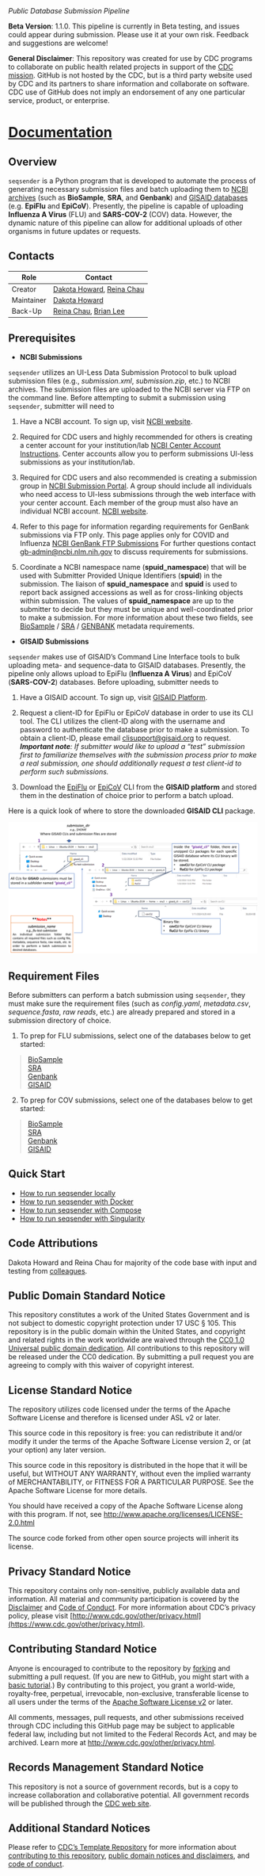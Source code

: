 
<!-- ![build](https://github.com/montilab/cadra/workflows/rcmdcheck/badge.svg) -->

<!-- ![GitHub issues](https://img.shields.io/github/issues/montilab/cadra) -->

<!-- ![GitHub last commit](https://img.shields.io/github/last-commit/montilab/cadra) -->

<p style="font-size: 16px;">

<em>Public Database Submission Pipeline</em>

</p>

**Beta Version**: 1.1.0. This pipeline is currently in Beta testing, and
issues could appear during submission. Please use it at your own risk.
Feedback and suggestions are welcome\!

**General Disclaimer**: This repository was created for use by CDC
programs to collaborate on public health related projects in support of
the [CDC mission](https://www.cdc.gov/about/organization/mission.htm).
GitHub is not hosted by the CDC, but is a third party website used by
CDC and its partners to share information and collaborate on software.
CDC use of GitHub does not imply an endorsement of any one particular
service, product, or enterprise.

# [Documentation](https://cdcgov.github.io/seqsender/index.html)

## Overview

`seqsender` is a Python program that is developed to automate the
process of generating necessary submission files and batch uploading
them to <ins>NCBI archives</ins> (such as **BioSample**, **SRA**, and
**Genbank**) and <ins>GISAID databases</ins> (e.g. **EpiFlu** and
**EpiCoV**). Presently, the pipeline is capable of uploading **Influenza
A Virus** (FLU) and **SARS-COV-2** (COV) data. However, the dynamic
nature of this pipeline can allow for additional uploads of other
organisms in future updates or requests.

## Contacts

| Role       | Contact                                                                                  |
| ---------- | ---------------------------------------------------------------------------------------- |
| Creator    | [Dakota Howard](https://github.com/dthoward96), [Reina Chau](https://github.com/rchau88) |
| Maintainer | [Dakota Howard](https://github.com/dthoward96)                                           |
| Back-Up    | [Reina Chau](https://github.com/rchau88), [Brian Lee](https://github.com/leebrian)       |

## Prerequisites

  - **NCBI Submissions**

`seqsender` utilizes an UI-Less Data Submission Protocol to bulk upload
submission files (e.g., *submission.xml*, *submission.zip*, etc.) to
NCBI archives. The submission files are uploaded to the NCBI server via
FTP on the command line. Before attempting to submit a submission using
`seqsender`, submitter will need to

1.  Have a NCBI account. To sign up, visit [NCBI
    website](https://account.ncbi.nlm.nih.gov/).

2.  Required for CDC users and highly recommended for others is creating
    a center account for your institution/lab [NCBI Center Account
    Instructions](https://submit.ncbi.nlm.nih.gov/sarscov2/sra/#step6).
    Center accounts allow you to perform submissions UI-less submissions
    as your institution/lab.

3.  Required for CDC users and also recommended is creating a submission
    group in [NCBI Submission Portal](https://submit.ncbi.nlm.nih.gov).
    A group should include all individuals who need access to UI-less
    submissions through the web interface with your center account. Each
    member of the group must also have an individual NCBI account. [NCBI
    website](https://account.ncbi.nlm.nih.gov/).

4.  Refer to this page for information regarding requirements for
    GenBank submissions via FTP only. This page applies only for COVID
    and Influenza [NCBI GenBank FTP
    Submissions](https://submit.ncbi.nlm.nih.gov/sarscov2/genbank/#step5)
    For further questions contact
    <a href="mailto:gb-admin@ncbi.nlm.nih.gov">gb-admin@ncbi.nlm.nih.gov</a>
    to discuss requirements for submissions.

5.  Coordinate a NCBI namespace name (**spuid\_namespace**) that will be
    used with Submitter Provided Unique Identifiers (**spuid**) in the
    submission. The liaison of **spuid\_namespace** and **spuid** is
    used to report back assigned accessions as well as for cross-linking
    objects within submission. The values of **spuid\_namespace** are up
    to the submitter to decide but they must be unique and
    well-coordinated prior to make a submission. For more information
    about these two fields, see
    [BioSample](https://cdcgov.github.io/seqsender/articles/biosample_submission.html#metadata)
    /
    [SRA](https://cdcgov.github.io/seqsender/articles/sra_submission.html#metadata)
    /
    [GENBANK](https://cdcgov.github.io/seqsender/articles/genbank_submission.html#metadata)
    metadata requirements.

<!-- end list -->

  - **GISAID Submissions**

`seqsender` makes use of GISAID’s Command Line Interface tools to bulk
uploading meta- and sequence-data to GISAID databases. Presently, the
pipeline only allows upload to EpiFlu (**Influenza A Virus**) and EpiCoV
(**SARS-COV-2**) databases. Before uploading, submitter needs to

1.  Have a GISAID account. To sign up, visit [GISAID
    Platform](https://gisaid.org/).

2.  Request a client-ID for EpiFlu or EpiCoV database in order to use
    its CLI tool. The CLI utilizes the client-ID along with the username
    and password to authenticate the database prior to make a
    submission. To obtain a client-ID, please email
    <a href="mailto:clisupport@gisaid.org" >clisupport@gisaid.org</a> to
    request. ***Important note**: If submitter would like to upload a
    “test” submission first to familiarize themselves with the
    submission process prior to make a real submission, one should
    additionally request a test client-id to perform such submissions.*

3.  Download the
    <a href="https://cdcgov.github.io/seqsender/articles/images/fluCLI_download.png" target="_blank">EpiFlu</a>
    or
    <a href="https://cdcgov.github.io/seqsender/articles/images/covCLI_download.png" target="_blank">EpiCoV</a>
    CLI from the **GISAID platform** and stored them in the destination
    of choice prior to perform a batch upload.

Here is a quick look of where to store the downloaded **GISAID CLI**
package.

![](man/figures/gisaid_cli_dir.png)

## Requirement Files

Before submitters can perform a batch submission using `seqsender`, they
must make sure the requirement files (such as *config.yaml*,
*metadata.csv*, *sequence.fasta*, *raw reads*, etc.) are already
prepared and stored in a submission directory of choice.

1)  To prep for FLU submissions, select one of the databases below to
    get started:

> <a href="https://cdcgov.github.io/seqsender/articles/biosample_submission.html" target="_blank">BioSample</a>
> <br>
> <a href="https://cdcgov.github.io/seqsender/articles/sra_submission.html" target="_blank">SRA</a>
> <br>
> <a href="https://cdcgov.github.io/seqsender/articles/genbank_submission.html" target="_blank">Genbank</a>
> <br>
> <a href="https://cdcgov.github.io/seqsender/articles/gisaid_flu_submission.html" target="_blank">GISAID</a>
> <br>
> <!-- > <a href="https://cdcgov.github.io/seqsender/articles/multiple_databases_flu_submission.html" target="_blank">Multiple databases</a> -->

2)  To prep for COV submissions, select one of the databases below to
    get started:

> <a href="https://cdcgov.github.io/seqsender/articles/biosample_submission.html" target="_blank">BioSample</a>
> <br>
> <a href="https://cdcgov.github.io/seqsender/articles/sra_submission.html" target="_blank">SRA</a>
> <br>
> <a href="https://cdcgov.github.io/seqsender/articles/genbank_submission.html" target="_blank">Genbank</a>
> <br>
> <a href="https://cdcgov.github.io/seqsender/articles/gisaid_cov_submission.html" target="_blank">GISAID</a>
> <br>
> <!-- > <a href="https://cdcgov.github.io/seqsender/articles/multiple_databases_cov_submission.html" target="_blank">Multiple databases</a> -->

## Quick Start

  - [How to run seqsender
    locally](https://cdcgov.github.io/seqsender/articles/local_installation.html)
  - [How to run seqsender with
    Docker](https://cdcgov.github.io/seqsender/articles/docker_installation.html)
  - [How to run seqsender with
    Compose](https://cdcgov.github.io/seqsender/articles/compose_installation.html)
  - [How to run seqsender with
    Singularity](https://cdcgov.github.io/seqsender/articles/singularity_installation.html)

## Code Attributions

Dakota Howard and Reina Chau for majority of the code base with input
and testing from
[colleagues](https://cdcgov.github.io/seqsender/authors.html).

## Public Domain Standard Notice

This repository constitutes a work of the United States Government and
is not subject to domestic copyright protection under 17 USC § 105. This
repository is in the public domain within the United States, and
copyright and related rights in the work worldwide are waived through
the [CC0 1.0 Universal public domain
dedication](https://creativecommons.org/publicdomain/zero/1.0/). All
contributions to this repository will be released under the CC0
dedication. By submitting a pull request you are agreeing to comply with
this waiver of copyright interest.

## License Standard Notice

The repository utilizes code licensed under the terms of the Apache
Software License and therefore is licensed under ASL v2 or later.

This source code in this repository is free: you can redistribute it
and/or modify it under the terms of the Apache Software License version
2, or (at your option) any later version.

This source code in this repository is distributed in the hope that it
will be useful, but WITHOUT ANY WARRANTY, without even the implied
warranty of MERCHANTABILITY, or FITNESS FOR A PARTICULAR PURPOSE. See
the Apache Software License for more details.

You should have received a copy of the Apache Software License along
with this program. If not, see
<http://www.apache.org/licenses/LICENSE-2.0.html>

The source code forked from other open source projects will inherit its
license.

## Privacy Standard Notice

This repository contains only non-sensitive, publicly available data and
information. All material and community participation is covered by the
[Disclaimer](https://github.com/CDCgov/template/blob/master/DISCLAIMER.md)
and [Code of
Conduct](https://github.com/CDCgov/template/blob/master/code-of-conduct.md).
For more information about CDC’s privacy policy, please visit
[http://www.cdc.gov/other/privacy.html](https://www.cdc.gov/other/privacy.html).

## Contributing Standard Notice

Anyone is encouraged to contribute to the repository by
[forking](https://help.github.com/articles/fork-a-repo) and submitting a
pull request. (If you are new to GitHub, you might start with a [basic
tutorial](https://help.github.com/articles/set-up-git).) By contributing
to this project, you grant a world-wide, royalty-free, perpetual,
irrevocable, non-exclusive, transferable license to all users under the
terms of the [Apache Software License
v2](http://www.apache.org/licenses/LICENSE-2.0.html) or later.

All comments, messages, pull requests, and other submissions received
through CDC including this GitHub page may be subject to applicable
federal law, including but not limited to the Federal Records Act, and
may be archived. Learn more at <http://www.cdc.gov/other/privacy.html>.

## Records Management Standard Notice

This repository is not a source of government records, but is a copy to
increase collaboration and collaborative potential. All government
records will be published through the [CDC web
site](http://www.cdc.gov).

## Additional Standard Notices

Please refer to [CDC’s Template
Repository](https://github.com/CDCgov/template) for more information
about [contributing to this
repository](https://github.com/CDCgov/template/blob/master/CONTRIBUTING.md),
[public domain notices and
disclaimers](https://github.com/CDCgov/template/blob/master/DISCLAIMER.md),
and [code of
conduct](https://github.com/CDCgov/template/blob/master/code-of-conduct.md).
